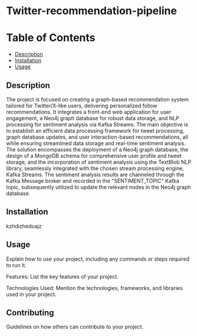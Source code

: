 # Twitter-recommendation-pipeline

# Table of Contents

- [Description](#Description)
- [Installation](#Installation)
- [Usage](#Usage)
## Description
The project is focused on creating a graph-based recommendation system tailored for Twitter/X-like users, delivering personalized follow recommendations. It integrates a front-end web application for user engagement, a Neo4j graph database for robust data storage, and NLP processing for sentiment analysis via Kafka Streams. The main objective is to establish an efficient data processing framework for tweet processing, graph database updates, and user interaction-based recommendations, all while ensuring streamlined data storage and real-time sentiment analysis. The solution encompasses the deployment of a Neo4j graph database, the design of a MongoDB schema for comprehensive user profile and tweet storage, and the incorporation of sentiment analysis using the TextBlob NLP library, seamlessly integrated with the chosen stream processing engine, Kafka Streams. The sentiment analysis results are channeled through the Kafka Message broker and recorded in the "SENTIMENT_TOPIC" Kafka topic, subsequently utilized to update the relevant nodes in the Neo4j graph database.


## Installation
kzhdizhedoajz

## Usage
Explain how to use your project, including any commands or steps required to run it.

Features: List the key features of your project.

Technologies Used: Mention the technologies, frameworks, and libraries used in your project.


## Contributing

Guidelines on how others can contribute to your project.
